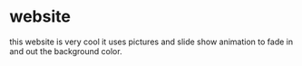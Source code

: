 # website
this website is  very cool it uses pictures and slide show animation to fade in and out the background color.
